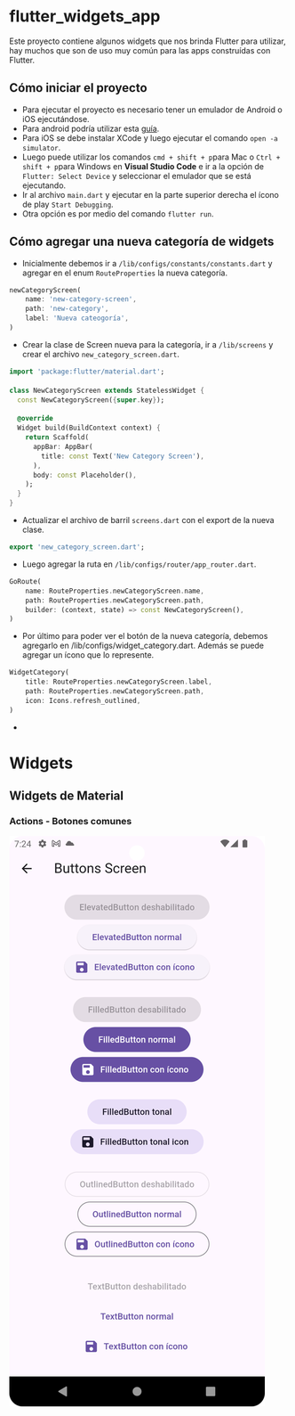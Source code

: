 # flutter_widgets_app

Este proyecto contiene algunos widgets que nos brinda Flutter para utilizar, hay muchos que son de uso muy común para las apps construídas con Flutter.

## Cómo iniciar el proyecto

- Para ejecutar el proyecto es necesario tener un emulador de Android o iOS ejecutándose.
- Para android podría utilizar esta [guía](https://jaimetellezb.com/emulador-android-studio/).
- Para iOS se debe instalar XCode y luego ejecutar el comando ```open -a simulator```.
- Luego puede utilizar los comandos ```cmd + shift + p```para Mac o ```Ctrl + shift + p```para Windows en **Visual Studio Code** e ir a la opción de ```Flutter: Select Device``` y seleccionar el emulador que se está ejecutando.
- Ir al archivo `main.dart` y ejecutar en la parte superior derecha el ícono de play `Start Debugging`.
- Otra opción es por medio del comando `flutter run`.

## Cómo agregar una nueva categoría de widgets

- Inicialmente debemos ir a `/lib/configs/constants/constants.dart` y agregar en el enum `RouteProperties` la nueva categoría.
```dart
newCategoryScreen(
    name: 'new-category-screen',
    path: 'new-category',
    label: 'Nueva cateogoría',
)
```
- Crear la clase de Screen nueva para la categoría, ir a `/lib/screens` y crear el archivo `new_category_screen.dart`.
```dart
import 'package:flutter/material.dart';

class NewCategoryScreen extends StatelessWidget {
  const NewCategoryScreen({super.key});

  @override
  Widget build(BuildContext context) {
    return Scaffold(
      appBar: AppBar(
        title: const Text('New Category Screen'),
      ),
      body: const Placeholder(),
    );
  }
}
```
- Actualizar el archivo de barril `screens.dart` con el export de la nueva clase.

```dart
export 'new_category_screen.dart';
```

- Luego agregar la ruta en `/lib/configs/router/app_router.dart`.
```dart
GoRoute(
    name: RouteProperties.newCategoryScreen.name,
    path: RouteProperties.newCategoryScreen.path,
    builder: (context, state) => const NewCategoryScreen(),
)
```
- Por último para poder ver el botón de la nueva categoría, debemos agregarlo en /lib/configs/widget_category.dart. Además se puede agregar un ícono que lo represente.
```dart
WidgetCategory(
    title: RouteProperties.newCategoryScreen.label,
    path: RouteProperties.newCategoryScreen.path,
    icon: Icons.refresh_outlined,
)
```
- 



# Widgets

## Widgets de Material

### Actions - Botones comunes

![buttons](assets/images/all.png "buttons")

